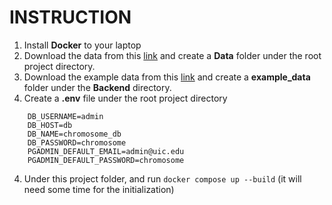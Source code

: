 # INSTRUCTION
1. Install **Docker** to your laptop
2. Download the data from this [link](https://uofi.box.com/s/q95qrw1bo68pvklb7i3ung6bmvnzpwjx) and create a **Data** folder under the root project directory.
3. Download the example data from this [link](https://uofi.box.com/s/9jberg5gxm9p07oo0daro9l57emzpn9t) and create a **example_data** folder under the **Backend** directory.
3. Create a **.env** file under the root project directory
```
    DB_USERNAME=admin
    DB_HOST=db
    DB_NAME=chromosome_db
    DB_PASSWORD=chromosome
    PGADMIN_DEFAULT_EMAIL=admin@uic.edu
    PGADMIN_DEFAULT_PASSWORD=chromosome
```
4. Under this project folder, and run ```docker compose up --build``` (it will need some time for the initialization)
